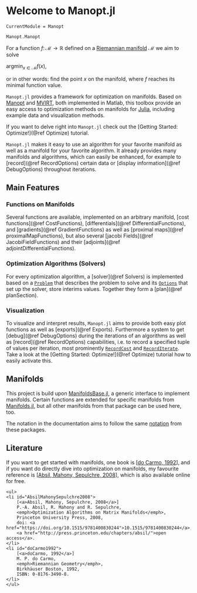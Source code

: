 # Welcome to Manopt.jl

```@meta
CurrentModule = Manopt
```

```@docs
Manopt.Manopt
```

For a function $f\colon\mathcal M \to \mathbb R$ defined on a [Riemannian manifold](https://en.wikipedia.org/wiki/Riemannian_manifold) $\mathcal M$ we aim to solve

$\operatorname*{argmin}_{x ∈ \mathcal M} f(x),$

or in other words: find the point $x$ on the manifold, where $f$ reaches its minimal function value.

`Manopt.jl` provides a framework for optimization on manifolds.
Based on [Manopt](https://manopt.org) and
[MVIRT](https://ronnybergmann.net/mvirt/), both implemented in Matlab,
this toolbox provide an easy access to optimization methods on manifolds
for [Julia](https://julialang.org), including example data and visualization methods.

If you want to delve right into `Manopt.jl` check out the
[Getting Started: Optimize!](@ref Optimize) tutorial.

`Manopt.jl` makes it easy to use an algorithm for your favorite
manifold as well as a manifold for your favorite algorithm. It already provides
many manifolds and algorithms, which can easily be enhanced, for example to
[record](@ref RecordOptions) certain data or
[display information](@ref DebugOptions) throughout iterations.

## Main Features

### Functions on Manifolds

Several functions are available, implemented on an arbitrary manifold, [cost functions](@ref CostFunctions), [differentials](@ref DifferentialFunctions), and [gradients](@ref GradientFunctions) as well as [proximal maps](@ref proximalMapFunctions), but also several [jacobi Fields](@ref JacobiFieldFunctions) and their [adjoints](@ref adjointDifferentialFunctions).

### Optimization Algorithms (Solvers)

For every optimization algorithm, a [solver](@ref Solvers) is implemented based on a [`Problem`](@ref) that describes the problem to solve and its [`Options`](@ref) that set up the solver, store interims values. Together they
form a [plan](@ref planSection).

### Visualization

To visualize and interpret results, `Manopt.jl` aims to provide both easy plot functions as well as [exports](@ref Exports). Furthermore a system to get [debug](@ref DebugOptions) during the iterations of an algorithms as well as [record](@ref RecordOptions) capabilities, i.e. to record a specified tuple of values per iteration, most prominently [`RecordCost`](@ref) and
[`RecordIterate`](@ref). Take a look at the [Getting Started: Optimize!](@ref Optimize) tutorial how to easily activate this.

## Manifolds

This project is build upon [ManifoldsBase.jl](https://juliamanifolds.github.io/Manifolds.jl/stable/interface.html), a generic interface to implement manifolds. Certain functions are extended for specific manifolds from [Manifolds.jl](https://juliamanifolds.github.io/Manifolds.jl/stable/), but all other manifolds from that package can be used here, too.

The notation in the documentation aims to follow the same [notation](https://juliamanifolds.github.io/Manifolds.jl/stable/notation.html) from these packages.

## Literature

If you want to get started with manifolds, one book is [[do Carmo, 1992](#doCarmo1992)],
and if you want do directly dive into optimization on manifolds, my favourite reference is
[[Absil, Mahony, Sepulchre, 2008](#AbsilMahonySepulchre2008)], which is also available
online for free.

```@raw html
<ul>
<li id="AbsilMahonySepulchre2008">
    [<a>Absil, Mahony, Sepulchre, 2008</a>]
    P.-A. Absil, R. Mahony and R. Sepulchre,
    <emph>Optimization Algorithms on Matrix Manifolds</emph>,
    Princeton University Press, 2008,
    doi: <a href="https://doi.org/10.1515/9781400830244">10.1515/9781400830244</a>,
    <a href="http://press.princeton.edu/chapters/absil/">open access</a>.
</li>
<li id="doCarmo1992">
    [<a>doCarmo, 1992</a>]
    M. P. do Carmo,
    <emph>Riemannian Geometry</emph>,
    Birkhäuser Boston, 1992,
    ISBN: 0-8176-3490-8.
</li>
</ul>
```
